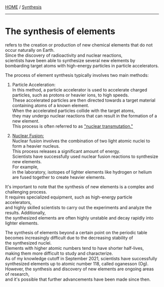[HOME](/README.md) / [Synthesis](/assets/docs/synthesis/readme.md)   
    
----------------------

# The synthesis of elements   
  refers to the creation or production of new chemical elements that do not occur naturally on Earth.      
   Since the discovery of radioactivity and nuclear reactions,     
    scientists have been able to synthesize several new elements by bombarding target atoms with high-energy particles in particle accelerators.   

  The process of element synthesis typically involves two main methods:   

   1. Particle Acceleration:    
       In this method, a particle accelerator is used to accelerate charged particles, such as protons or heavier ions, to high speeds.    
        These accelerated particles are then directed towards a target material containing atoms of a known element.     
         When the accelerated particles collide with the target atoms,     
          they may undergo nuclear reactions that can result in the formation of a new element.      
           This process is often referred to as ["nuclear transmutation."](/assets/docs/nuclear/transmutation/readme.md)    
 
   2. [Nuclear Fusion:](/assets/docs/nuclear/fusion/readme.md)    
       Nuclear fusion involves the combination of two light atomic nuclei to form a heavier nucleus.   
        This process releases a significant amount of energy.   
         Scientists have successfully used nuclear fusion reactions to synthesize new elements.    
          For example,   
           in the laboratory, isotopes of lighter elements like hydrogen or helium are fused together to create heavier elements.   

  It's important to note that the synthesis of new elements is a complex and challenging process.    
   It requires specialized equipment, such as high-energy particle accelerators,    
    and highly skilled scientists to carry out the experiments and analyze the results. Additionally,     
     the synthesized elements are often highly unstable and decay rapidly into lighter elements.   

   The synthesis of elements beyond a certain point on the periodic table becomes increasingly difficult due to the decreasing stability of   
    the synthesized nuclei.   
     Elements with higher atomic numbers tend to have shorter half-lives, making them more difficult to study and characterize.     
      As of my knowledge cutoff in September 2021, scientists have successfully synthesized elements up to atomic number 118, called oganesson (Og).   
       However, the synthesis and discovery of new elements are ongoing areas of research,     
        and it's possible that further advancements have been made since then.   
